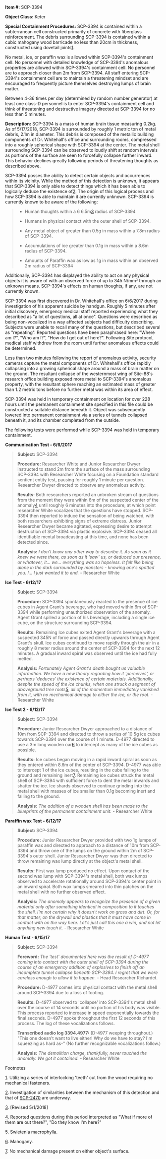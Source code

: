 **Item #:** SCP-3394

**Object Class:** Keter

**Special Containment Procedures:** SCP-3394 is contained within a subterranean cell constructed primarily of concrete with fiberglass reinforcement. The debris surrounding SCP-3394 is contained within a cubic mahogany wood barricade no less than 20cm in thickness, constructed using dovetail joints[1](javascript:;).

No metal, ice, or paraffin wax is allowed within SCP-3394's containment cell. No personnel with detailed knowledge of SCP-3394's anomalous properties are allowed within SCP-3394's containment cell. No personnel are to approach closer than 2m from SCP-3394. All staff entering SCP-3394's containment cell are to maintain a threatening mindset and are encouraged to frequently picture themselves destroying lumps of brain matter.

Between 4-36 times per day (determined by random number generator) at least one class-D personnel is to enter SCP-3394's containment cell and think of threatening and destructive imagery directed at SCP-3394 for no less than 5 minutes.

**Description:** SCP-3394 is a mass of human brain tissue measuring 0.2kg. As of 5/17/2018, SCP-3394 is surrounded by roughly 1 metric ton of metal debris, 2.1m in diameter. This debris is composed of the metallic building components of Dr. Whitehall's office and surrounding rooms, compressed into a roughly spherical shape with SCP-3394 at the center. The metal shell surrounding SCP-3394 can be observed to loudly shift at random intervals as portions of the surface are seen to forcefully collapse further inward. This behavior declines greatly following periods of threatening thoughts as described above.

SCP-3394 posses the ability to detect certain objects and occurrences within its vicinity. While the method of this detection is unknown, it appears that SCP-3394 is only able to detect things which it has been able to logically deduce the existence of[2](javascript:;). The origin of this logical process and how SCP-3394 is able to maintain it are currently unknown. SCP-3394 is currently known to be aware of the following:

> *   Human thoughts within a 6 6.5m[3](javascript:;) radius of SCP-3394
> 
> *   Humans in physical contact with the outer shell of SCP-3394.
> 
> *   Any metal object of greater than 0.5g in mass within a 7.8m radius of SCP-3394.
> 
> *   Accumulations of ice greater than 0.1g in mass within a 8.6m radius of SCP-3394.
> 
> *   Amounts of Paraffin wax as low as 1g in mass within an observed 2m radius of SCP-3394

Additionally, SCP-3394 has displayed the ability to act on any physical objects it is aware of with an observed force of up to 345 N/mm² through an unknown means. SCP-3394's effects on human thoughts, if any, are not currently known.

SCP-3394 was first discovered in Dr. Whitehall's office on 6/6/2017 during investigation of his apparent suicide by handgun. Roughly 5 minutes after initial discovery, emergency medical staff reported experiencing what they described as "a lot of questions, all at once". Questions were described as being non-vocalized in a way affected subjects had difficulty describing. Subjects were unable to recall many of the questions, but described several as "repeating". Reported questions have been paraphrased here: "Where am I?", "Who am I?", "How do I get out of here?". Following Site protocol, medical staff withdrew from the room until further anomalous effects could be determined.

Less than two minutes following the report of anomalous activity, security cameras capture the metal components of Dr. Whitehall's office rapidly collapsing into a growing spherical shape around a mass of brain matter on the ground. The resultant collapse of the westernmost wing of Site-88's research office building exposed more metal to SCP-3394's anomalous property, with the resultant sphere reaching an estimated mass of greater than 1.2 metric tons before no further metal was within its area of effect.

SCP-3394 was held in temporary containment on location for over 228 hours until the permanent containment site specified in this file could be constructed a suitable distance beneath it. Object was subsequently lowered into permanent containment via a series of tunnels collapsed beneath it, and its chamber completed from the outside.

The following tests were performed while SCP-3394 was held in temporary containment.

**Communication Test - 6/6/2017**

> **Subject:** SCP-3394
> 
> **Procedure:** Researcher White and Junior Researcher Dwyer instructed to stand 2m from the surface of the mass surrounding SCP-3394 with Researcher White focusing on a Foundation standard sentient entity test, pausing for roughly 1 minute per question. Researcher Dwyer directed to observe any anomalous activity.
> 
> **Results:** Both researchers reported an unbroken stream of questions from the moment they were within 6m of the suspected center of the anomaly[4](javascript:;) until roughly 6 minutes into the procedure, at which point researcher White vocalizes that the questions have stopped. SCP-3394 then reported to induce the sensation of being watched, with both researchers exhibiting signs of extreme distress. Junior Researcher Dwyer became agitated, expressing desire to attempt destruction of SCP-3394 via plastic explosive. SCP-3394 ceased all identifiable mental broadcasting at this time, and none has been detected since.
> 
> **Analysis:** _I don't know any other way to describe it. As soon as it knew we were there, as soon as it 'saw' us, or deduced our presence, or whatever, it… we… everything was so hopeless. It felt like being alone in the dark surrounded by monsters - knowing one's spotted you. I… I just wanted it to end._ - Researcher White

**Ice Test - 6/12/17**

> **Subject:** SCP-3394
> 
> **Procedure:** SCP-3394 spontaneously reacted to the presence of ice cubes in Agent Grant's beverage, who had moved within 6m of SCP-3394 while performing unauthorized observation of the anomaly. Agent Grant spilled a portion of his beverage, including a single ice cube, on the structure surrounding SCP-3394.
> 
> **Results:** Remaining Ice cubes exited Agent Grant's beverage with a suspected 345N of force and passed directly upwards through Agent Grant's skull. Ice cubes continued to move rapidly through the air in a roughly 8 meter radius around the center of SCP-3394 for the next 12 minutes. A gradual inward spiral was observed until the ice had fully melted.  
>   
> **Analysis:** _Fortunately Agent Grant's death bought us valuable information. We have a new theory regarding how it 'perceives', or perhaps 'deduces' the existence of certain materials. Additionally, despite the speed of the ice chunks, when one struck a segment of aboveground tree roots[5](javascript:;), all of the momentum immediately vanished from it, with no mechanical damage to either the ice, or the root._ - Researcher White

**Ice Test 2 - 6/12/17**

> **Subject:** SCP-3394  
>   
> **Procedure:** Junior Researcher Dwyer approached to a distance of 10m from SCP-3394 and directed to throw a series of 10 5g ice cubes towards SCP-3394 over the course of 1 minute. D-4977 directed to use a 3m long wooden oar[6](javascript:;) to intercept as many of the ice cubes as possible.
> 
> **Results:** Ice cubes began moving in a rapid inward spiral as soon as they entered within 8.6m of the center of SCP-3394. D-4977 was able to intercept 1 of the ice cubes, resulting in the cube falling to the ground and remaining inert[7](javascript:;). Remaining ice cubes struck the metal shell of SCP-3394 with sufficient force to dent the metal inwards and shatter the ice. Ice shards observed to continue grinding into the metal shell with masses of ice smaller than 0.1g becoming inert and falling to the ground.
> 
> **Analysis:** _The addition of a wooden shell has been made to the blueprints of the permanent containment unit._ - Researcher White

**Paraffin wax Test - 6/12/17**

> **Subject:** SCP-3394
> 
> **Procedure:** Junior Researcher Dwyer provided with two 1g lumps of paraffin wax and directed to approach to a distance of 10m from SCP-3394 and throw one of the lumps on the ground within 2m of SCP-3394's outer shell. Junior Researcher Dwyer was then directed to throw remaining wax lump directly at the object's metal shell.
> 
> **Results:** First wax lump produced no effect. Upon contact of the second wax lump with SCP-3394's metal shell, both wax lumps observed to accelerate rotationally around SCP-3394's center point in an inward spiral. Both wax lumps smeared into thin patches on the metal shell with no further observed effect.  
>   
> **Analysis:** _The anomaly appears to recognize the presence of a given material only after something identical in composition to it touches the shell. I'm not certain why it doesn't work on grass and dirt. Or, for that matter, on the drywall and plastics that it must have come in contact with on the way here. Let's just call this one a win, and not let anything new touch it._ - Researcher White

**Human Test - 6/15/17**

> **Subject:** SCP-3394
> 
> **Foreword:** _The 'test' documented here was the result of D-4977 coming into contact with the outer shell of SCP-3394 during the course of an emergency addition of explosives to finish off an incomplete tunnel collapse beneath SCP-3394. I regret that we were careless enough to allow it to happen._ - Head Researcher Richardet.
> 
> **Procedure:** D-4977 comes into physical contact with the metal shell around SCP-3394 due to a loss of footing.
> 
> **Results:** D-4977 observed to 'collapse' into SCP-3394's metal shell over the course of 14 seconds until no portion of his body was visible. This process reported to increase in speed exponentially towards the final seconds. D-4977 spoke throughout the first 12 seconds of this process. The log of these vocalizations follows.  
>   
> **Transcribed audio log 3394.4977:** (D-4977 weeping throughout.) "This one doesn't want to live either! Why do we have to stay? I'm squeezing as hard as-" (No further recognizable vocalizations follow.)  
>   
> **Analysis:** _The demolition charge, thankfully, never touched the anomaly. We got it contained._ - Researcher White

Footnotes

[1](javascript:;). Utilizing a series of interlocking 'teeth' cut from the wood requiring no mechanical fasteners.

[2](javascript:;). Investigation of similarities between the mechanism of this detection and that of [SCP-2470](/scp-2470) are underway.

[3](javascript:;). \[Revised 5/1/2018\]

[4](javascript:;). Reported questions during this period interpreted as "What if more of them are out there?", "Do they know I'm here?"

[5](javascript:;). Swietenia macrophylla.

[6](javascript:;). Mahogany.

[7](javascript:;). No mechanical damage present on either object's surface.